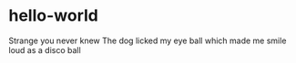 # hello-world
Strange you never knew
The dog licked my eye ball which made me smile loud as a disco ball

